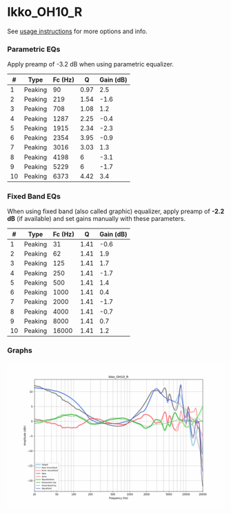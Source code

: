 # Ikko_OH10_R
See [usage instructions](https://github.com/jaakkopasanen/AutoEq#usage) for more options and info.

### Parametric EQs
Apply preamp of -3.2 dB when using parametric equalizer.

|   # | Type    |   Fc (Hz) |    Q |   Gain (dB) |
|-----|---------|-----------|------|-------------|
|   1 | Peaking |        90 | 0.97 |         2.5 |
|   2 | Peaking |       219 | 1.54 |        -1.6 |
|   3 | Peaking |       708 | 1.08 |         1.2 |
|   4 | Peaking |      1287 | 2.25 |        -0.4 |
|   5 | Peaking |      1915 | 2.34 |        -2.3 |
|   6 | Peaking |      2354 | 3.95 |        -0.9 |
|   7 | Peaking |      3016 | 3.03 |         1.3 |
|   8 | Peaking |      4198 | 6    |        -3.1 |
|   9 | Peaking |      5229 | 6    |        -1.7 |
|  10 | Peaking |      6373 | 4.42 |         3.4 |

### Fixed Band EQs
When using fixed band (also called graphic) equalizer, apply preamp of **-2.2 dB** (if available) and set gains manually with these parameters.

|   # | Type    |   Fc (Hz) |    Q |   Gain (dB) |
|-----|---------|-----------|------|-------------|
|   1 | Peaking |        31 | 1.41 |        -0.6 |
|   2 | Peaking |        62 | 1.41 |         1.9 |
|   3 | Peaking |       125 | 1.41 |         1.7 |
|   4 | Peaking |       250 | 1.41 |        -1.7 |
|   5 | Peaking |       500 | 1.41 |         1.4 |
|   6 | Peaking |      1000 | 1.41 |         0.4 |
|   7 | Peaking |      2000 | 1.41 |        -1.7 |
|   8 | Peaking |      4000 | 1.41 |        -0.7 |
|   9 | Peaking |      8000 | 1.41 |         0.7 |
|  10 | Peaking |     16000 | 1.41 |         1.2 |

### Graphs
![](./Ikko_OH10_R.png)
